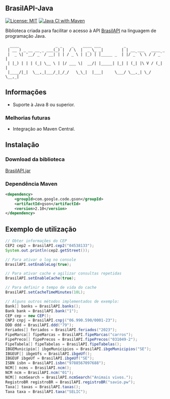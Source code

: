 ## BrasilAPI-Java
[![License: MIT](https://img.shields.io/badge/License-MIT-green.svg)](https://github.com/SavioAndres/BrasilAPI-Java/blob/main/LICENSE)
[![Java CI with Maven](https://github.com/SavioAndres/BrasilAPI-Java/actions/workflows/maven.yml/badge.svg)](https://github.com/SavioAndres/BrasilAPI-Java/actions/workflows/maven.yml)

Biblioteca criada para facilitar o acesso à API [BrasilAPI](https://github.com/BrasilAPI/BrasilAPI) na linguagem de programação Java.

```
  ____                _ _    _    ____ ___          _                  
 | __ ) _ __ __ _ ___(_) |  / \  |  _ \_ _|        | | __ ___   ____ _ 
 |  _ \| '__/ _` / __| | | / _ \ | |_) | |_____ _  | |/ _` \ \ / / _` |
 | |_) | | | (_| \__ \ | |/ ___ \|  __/| |_____| |_| | (_| |\ V / (_| |
 |____/|_|  \__,_|___/_|_/_/   \_\_|  |___|     \___/ \__,_| \_/ \__,_|
```

## Informações
- Suporte à Java 8 ou superior.

### Melhorias futuras
- Integração ao Maven Central.

## Instalação
### Download da biblioteca
<a href="https://github.com/SavioAndres/BrasilAPI-Java/releases/download/v1.0.0/BrasilAPI.jar">BrasilAPI.jar</a>

### Dependência Maven
```xml
<dependency>
    <groupId>com.google.code.gson</groupId>
    <artifactId>gson</artifactId>
    <version>2.10</version>
</dependency>
```

## Exemplo de utilização
```java
// Obter informações do CEP
CEP2 cep2 = BrasilAPI.cep2("04538133");
System.out.println(cep2.getStreet());

// Para ativar o log no console
BrasilAPI.setEnableLog(true);

// Para ativar cache e agilizar consultas repetidas
BrasilAPI.setEnableCache(true);

// Para definir o tempo de vida do cache
BrasilAPI.setCacheTimeMinutes(10L);

// Alguns outros métodos implementados de exemplo:
Bank[] banks = BrasilAPI.banks();
Bank bank = BrasilAPI.bank("1");
CEP cep = new CEP();
CNPJ cnpj = BrasilAPI.cnpj("06.990.590/0001-23");
DDD ddd = BrasilAPI.ddd("79");
Feriados[] feriados = BrasilAPI.feriados("2023");
FipeMarca[] fipeMarcas = BrasilAPI.fipeMarcas("carros");
FipePreco[] fipePrecos = BrasilAPI.fipePrecos("031049-2");
FipeTabela[] fipeTabelas = BrasilAPI.fipeTabelas();
IBGEMunicipio[] ibgeMunicipios = BrasilAPI.ibgeMunicipios("SE");
IBGEUF[] ibgeUfs = BrasilAPI.ibgeUf();
IBGEUF ibgeUf = BrasilAPI.ibgeUf("SE");
ISBN isbn = BrasilAPI.isbn("9788567097688");
NCM[] ncms = BrasilAPI.ncm();
NCM ncm = BrasilAPI.ncm("01");
NCM[] ncmSearch = BrasilAPI.ncmSearch("Animais vivos.");
RegistroBR registroBR = BrasilAPI.registroBR("savio.pw");
Taxa[] taxas = BrasilAPI.taxas();
Taxa taxa = BrasilAPI.taxa("SELIC");

```
